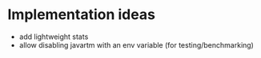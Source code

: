 # Implementation ideas
- add lightweight stats
- allow disabling javartm with an env variable (for testing/benchmarking)